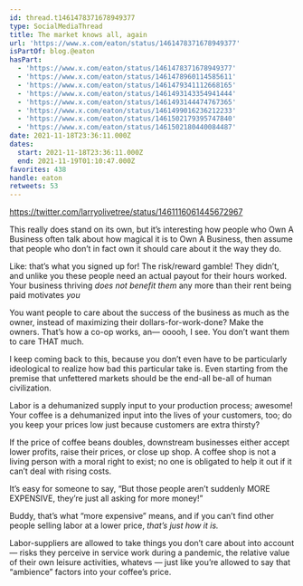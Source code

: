 ```yaml
---
id: thread.t1461478371678949377
type: SocialMediaThread
title: The market knows all, again
url: 'https://www.x.com/eaton/status/1461478371678949377'
isPartOf: blog.@eaton
hasPart:
  - 'https://www.x.com/eaton/status/1461478371678949377'
  - 'https://www.x.com/eaton/status/1461478960114585611'
  - 'https://www.x.com/eaton/status/1461479341112668165'
  - 'https://www.x.com/eaton/status/1461493143354941444'
  - 'https://www.x.com/eaton/status/1461493144474767365'
  - 'https://www.x.com/eaton/status/1461499016236212233'
  - 'https://www.x.com/eaton/status/1461502179395747840'
  - 'https://www.x.com/eaton/status/1461502180440084487'
date: 2021-11-18T23:36:11.000Z
dates:
  start: 2021-11-18T23:36:11.000Z
  end: 2021-11-19T01:10:47.000Z
favorites: 438
handle: eaton
retweets: 53
---
```

https://twitter.com/larryolivetree/status/1461116061445672967

This really does stand on its own, but it’s interesting how people who Own A Business often talk about how magical it is to Own A Business, then assume that people who don’t in fact own it should care about it the way they do.

Like: that’s what you signed up for! The risk/reward gamble! They didn’t, and unlike you these people need an actual payout for their hours worked. Your business thriving *does not benefit them* any more than their rent being paid motivates *you*

You want people to care about the success of the business as much as the owner, instead of maximizing their dollars-for-work-done? Make the owners. That’s how a co-op works, an— ooooh, I see. You don’t want them to care THAT much.

I keep coming back to this, because you don’t even have to be particularly ideological to realize how bad this particular take is. Even starting from the premise that unfettered markets should be the end-all be-all of human civilization.

Labor is a dehumanized supply input to your production process; awesome! Your coffee is a dehumanized input  into the lives of your customers, too; do you keep your prices low just because customers are extra thirsty?

If the price of coffee beans doubles, downstream businesses either accept lower profits, raise their prices, or close up shop. A coffee shop is not a living person with a moral right to exist; no one is obligated to help it out if it can’t deal with rising costs.

It’s easy for someone to say, “But those people aren’t suddenly MORE EXPENSIVE, they’re just all asking for more money!”

Buddy, that’s what “more expensive” means, and if you can’t find other people selling labor at a lower price, *that’s just how it is.*

Labor-suppliers are allowed to take things you don’t care about into account — risks they perceive in service work during a pandemic, the relative value of their own leisure activities, whatevs — just like you’re allowed to say that “ambience” factors into your coffee’s price.
